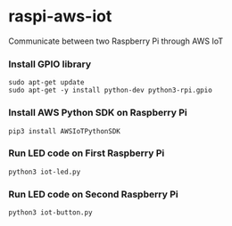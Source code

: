 # raspi-aws-iot
Communicate between two Raspberry Pi through AWS IoT


### Install GPIO library 
```
sudo apt-get update
sudo apt-get -y install python-dev python3-rpi.gpio
```

### Install AWS Python SDK on Raspberry Pi

```
pip3 install AWSIoTPythonSDK
```

### Run LED code on First Raspberry Pi
```
python3 iot-led.py
```
### Run LED code on Second Raspberry Pi
```
python3 iot-button.py
```
